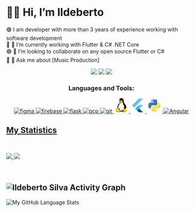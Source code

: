 


 <h1>👊🏾 Hi, I’m Ildeberto</h1>
🟢 I am developer with more than 3 years of experience working with software development<br> 
🔵 🔭 I’m currently working with Flutter & C# .NET Core <br>
🟣 💞️ I’m looking to collaborate on  any open source Flutter  or C# <br>
🔴 💬 Ask me about [Music Production]  
 <p>
<div align="center">
  <img src="https://img.shields.io/badge/Dart-0175C2?style=for-the-badge&logo=dart&logoColor=white">
  <img src="https://img.shields.io/badge/PostgreSQL-316192?style=for-the-badge&logo=postgresql&logoColor=282828">
   <img src="https://img.shields.io/badge/.NET-512BD4?style=for-the-badge&logo=dotnet&logoColor=white">

</div>
</p>
</p>

<h3 align="center">Languages and Tools:</h3>
<p align="center"> <a href="https://www.figma.com/" target="_blank"> <img src="https://www.vectorlogo.zone/logos/figma/figma-icon.svg" alt="figma" width="40" height="40"/> </a> <a href="https://firebase.google.com/" target="_blank"> <img src="https://www.vectorlogo.zone/logos/firebase/firebase-icon.svg" alt="firebase" width="40" height="40"/> </a> <a href="https://fastapi.tiangolo.com/" target="_blank"> <img src="https://seeklogo.com/images/F/fastapi-logo-541BAA112F-seeklogo.com.png" alt="flask" width="40" height="40"/> </a> <a href="https://cloud.google.com" target="_blank"> <img src="https://www.vectorlogo.zone/logos/google_cloud/google_cloud-icon.svg" alt="gcp" width="40" height="40"/> </a> <a href="https://git-scm.com/" target="_blank"> <img src="https://www.vectorlogo.zone/logos/git-scm/git-scm-icon.svg" alt="git" width="40" height="40"/> </a>   <a href="https://www.linux.org/" target="_blank"> <img src="https://raw.githubusercontent.com/devicons/devicon/master/icons/linux/linux-original.svg" alt="linux" width="40" height="40"/> </a> <a href="https://flutter.dev/" target="_blank"> <img src="https://raw.githubusercontent.com/github/explore/80688e429a7d4ef2fca1e82350fe8e3517d3494d/topics/flutter/flutter.png" alt="fltuter" width="40" height="40"/> </a> <a href="https://postman.com" target="_blank"> <img src="https://raw.githubusercontent.com/devicons/devicon/master/icons/python/python-original.svg" alt="python" width="40" height="40"/> </a> <a href="https://www.angular.io.com/" target="_blank"> <img src="https://upload.wikimedia.org/wikipedia/commons/thumb/c/cf/Angular_full_color_logo.svg/2048px-Angular_full_color_logo.svg.png" alt="Angular" width="40" height="40"/> </a> <a href="https://firebase.google.com/" target="_blank"> </p>
<h2> My Statistics</h2>
<br/>
<p align="left">
  <a href="https://ildeberto.com/">
  <img width="49.5%" src="https://github-readme-stats.vercel.app/api?username=ildysilva&show_icons=true&theme=algolia&hide_border=true" />
    <img width="49.5%" src="https://github-readme-streak-stats.herokuapp.com/?user=ildysilva&theme=algolia&hide_border=true" />
  </a>
</p>
<br>

![Ildeberto Silva Activity Graph](https://activity-graph.herokuapp.com/graph?username=ildysilva&custom_title=ildysilva%20Trips's%20Contribution%20Graph&theme=algolia&bg_color=071e26&hide_border=true&line=d3eaf2&point=134b5f)
------
![My GitHub Language Stats](https://github-readme-stats.vercel.app/api/top-langs/?username=ildysilva&langs_count=3&theme=algolia)
